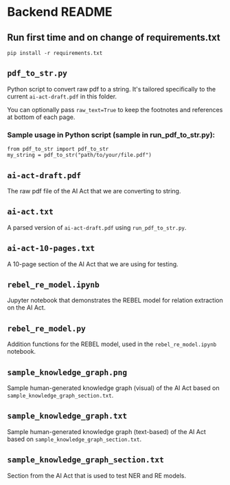 # Backend README

## Run first time and on change of requirements.txt
```
pip install -r requirements.txt
```

## `pdf_to_str.py`
Python script to convert raw pdf to a string. It's tailored specifically to the current `ai-act-draft.pdf` in this folder.

You can optionally pass `raw_text=True` to keep the footnotes and references at bottom of each page.

### Sample usage in Python script (sample in run_pdf_to_str.py): 
```
from pdf_to_str import pdf_to_str
my_string = pdf_to_str("path/to/your/file.pdf")
```

## `ai-act-draft.pdf`
The raw pdf file of the AI Act that we are converting to string.

## `ai-act.txt`
A parsed version of `ai-act-draft.pdf` using `run_pdf_to_str.py`. 

## `ai-act-10-pages.txt`
A 10-page section of the AI Act that we are using for testing.

## `rebel_re_model.ipynb`
Jupyter notebook that demonstrates the REBEL model for relation extraction on the AI Act.

## `rebel_re_model.py`
Addition functions for the REBEL model, used in the `rebel_re_model.ipynb` notebook.

## `sample_knowledge_graph.png`
Sample human-generated knowledge graph (visual) of the AI Act based on `sample_knowledge_graph_section.txt`.

## `sample_knowledge_graph.txt`
Sample human-generated knowledge graph (text-based) of the AI Act based on `sample_knowledge_graph_section.txt`.

## `sample_knowledge_graph_section.txt`
Section from the AI Act that is used to test NER and RE models.

